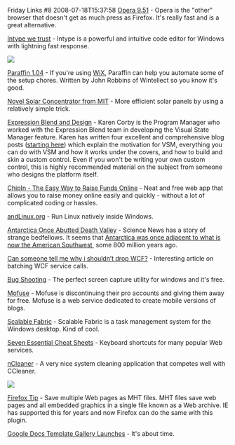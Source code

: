 Friday Links #8
2008-07-18T15:37:58
[Opera 9.51](http://www.opera.com/download/) - Opera is the "other" browser that doesn't get as much press as Firefox. It's really fast and is a great alternative.

[Intype we trust](http://intype.info/home/index.php) - Intype is a powerful and intuitive code editor for Windows with lightning fast response.

![](http://intype.info/home/trailers/alpha_3/bg.png)

[Paraffin 1.04](http://www.wintellect.com/CS/blogs/jrobbins/archive/2008/07/11/paraffin-1-04-a-new-switch-and-easier-updates.aspx) - If you're using [WiX](http://wix.sourceforge.net/downloadv2.html), Paraffin can help you automate some of the setup chores. Written by John Robbins of Wintellect so you know it's good.

[Novel Solar Concentrator from MIT](http://web.mit.edu/newsoffice/2008/solarcells-0710.html) - More efficient solar panels by using a relatively simple trick.

[Expression Blend and Design](http://blogs.msdn.com/expression/archive/2008/07/11/more-articles-on-visual-state-manager.aspx) - Karen Corby is the Program Manager who worked with the Expression Blend team in developing the Visual State Manager feature. Karen has written four excellent and comprehensive blog posts ([starting here](http://scorbs.com/2008/06/11/parts-states-model-with-visualstatemanager-part-1-of/)) which explain the motivation for VSM, everything you can do with VSM and how it works under the covers, and how to build and skin a custom control. Even if you won't be writing your own custom control, this is highly recommended material on the subject from someone who designs the platform itself.

[ChipIn - The Easy Way to Raise Funds Online](http://www.makeuseof.com/tag/chipin-the-easy-way-to-raise-funds-online/) - Neat and free web app that allows you to raise money online easily and quickly - without a lot of complicated coding or hassles.

[andLinux.org](http://www.andlinux.org/) - Run Linux natively inside Windows.

[Antarctica Once Abutted Death Valley](http://news.slashdot.org/article.pl?sid=08/07/13/1941200&from=rss) - Science News has a story of strange bedfellows. It seems that [Antarctica was once adjacent to what is now the American Southwest](http://sciencenews.org/view/generic/id/34011/title/Howdy%2C_neighbor%21), some 800 million years ago.

[Can someone tell me why i shouldn’t drop WCF?](http://davybrion.com/blog/2008/07/can-someone-tell-me-why-i-shouldnt-drop-wcf/) - Interesting article on batching WCF service calls.

[Bug Shooting](http://www.labnol.org/software/download/bug-shooting-perfect-screen-capture-utility-windows/3881/) - The perfect screen capture utility for windows and it's free.

[Mofuse](http://www.blogherald.com/2008/07/14/mofuse-opens-professional-accounts-for-everyone/) - Mofuse is discontinuing their pro accounts and giving them away for free. Mofuse is a web service dedicated to create mobile versions of blogs. 

[Scalable Fabric](http://research.microsoft.com/research/downloads/Details/20682d64-c8c0-4427-8157-41a8bae15e13/Details.aspx) - Scalable Fabric is a task management system for the Windows desktop. Kind of cool.

[Seven Essential Cheat Sheets](http://www.makeuseof.com/tag/7-essential-cheat-sheets/) - Keyboard shortcuts for many popular Web services.

[nCleaner](http://www.makeuseof.com/tag/ncleaner-the-app-that-tells-ccleaner-to-take-a-hike/) - A very nice system cleaning application that competes well with CCleaner.

![](http://www.makeuseof.com/wp-content/uploads/2008/07/ncleanerlogoleft.gif)

[Firefox Tip](http://www.labnol.org/software/organize/save-multiple-web-pages-as-mht-firefox/3896/) - Save multiple Web pages as MHT files. MHT files save web pages and all embedded graphics in a single file known as a Web archive. IE has supported this for years and now Firefox can do the same with this plugin.

[Google Docs Template Gallery Launches](http://lifehacker.com/398695/google-docs-template-gallery-launches) - It's about time.
